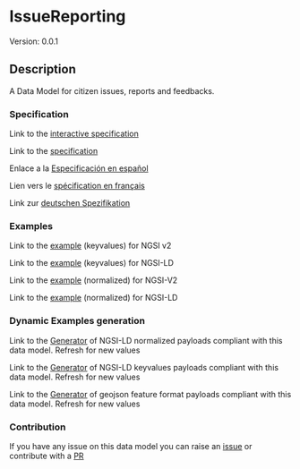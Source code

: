 # IssueReporting
Version: 0.0.1

## Description 

A Data Model for citizen issues, reports and feedbacks.
### Specification

Link to the [interactive specification](https://swagger.lab.fiware.org/?url=https://raw.githubusercontent.com/smart-data-models/dataModel.IssueTracking/master/IssueReporting/swagger.yaml)

Link to the [specification](https://github.com/smart-data-models/dataModel.IssueTracking/blob/master/IssueReporting/doc/spec.md)

Enlace a la [Especificación en español](https://github.com/smart-data-models/dataModel.IssueTracking/blob/master/IssueReporting/doc/spec_ES.md)

Lien vers le [spécification en français](https://github.com/smart-data-models/dataModel.IssueTracking/blob/master/IssueReporting/doc/spec_FR.md)

Link zur [deutschen Spezifikation](https://github.com/smart-data-models/dataModel.IssueTracking/blob/master/IssueReporting/doc/spec_DE.md)
### Examples

Link to the [example](https://github.com/smart-data-models/dataModel.IssueTracking/blob/master/IssueReporting/examples/example.json) (keyvalues) for NGSI v2

Link to the [example](https://github.com/smart-data-models/dataModel.IssueTracking/blob/master/IssueReporting/examples/example.jsonld) (keyvalues) for NGSI-LD

Link to the [example](https://github.com/smart-data-models/dataModel.IssueTracking/blob/master/IssueReporting/examples/example-normalized.json) (normalized) for NGSI-V2

Link to the [example](https://github.com/smart-data-models/dataModel.IssueTracking/blob/master/IssueReporting/examples/example-normalized.jsonld) (normalized) for NGSI-LD
### Dynamic Examples generation

Link to the [Generator](https://smartdatamodels.org/extra/ngsi-ld_generator.php?schemaUrl=https://raw.githubusercontent.com/smart-data-models/dataModel.IssueTracking/master/IssueReporting/schema.json&email=info@smartdatamodels.org) of NGSI-LD normalized payloads compliant with this data model. Refresh for new values

Link to the [Generator](https://smartdatamodels.org/extra/ngsi-ld_generator_keyvalues.php?schemaUrl=https://raw.githubusercontent.com/smart-data-models/dataModel.IssueTracking/master/IssueReporting/schema.json&email=info@smartdatamodels.org) of NGSI-LD keyvalues payloads compliant with this data model. Refresh for new values

Link to the [Generator](https://smartdatamodels.org/extra/geojson_features_generator_v1.0.php?schemaUrl=https://raw.githubusercontent.com/smart-data-models/dataModel.IssueTracking/master/IssueReporting/schema.json&email=info@smartdatamodels.org) of geojson feature format payloads compliant with this data model. Refresh for new values
### Contribution

 If you have any issue on this data model you can raise an [issue](https://github.com/smart-data-models/dataModel.IssueTracking/issues)  or contribute with a [PR](https://github.com/smart-data-models/dataModel.IssueTracking/pulls)